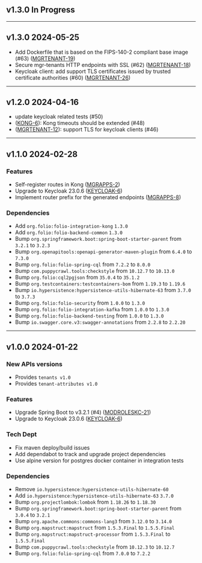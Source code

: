 ## v1.3.0 In Progress

---
## v1.3.0 2024-05-25

* Add Dockerfile that is based on the FIPS-140-2 compliant base image (#63) ([MGRTENANT-19](https://issues.folio.org/browse/MGRTENANT-19))
* Secure mgr-tenants HTTP endpoints with SSL (#62) ([MGRTENANT-18](https://issues.folio.org/browse/MGRTENANT-18))
* Keycloak client: add support TLS certificates issued by trusted certificate authorities (#60) ([MGRTENANT-26](https://issues.folio.org/browse/MGRTENANT-26))
---

## v1.2.0 2024-04-16

* update keycloak related tests (#50)
* ([KONG-6](https://issues.folio.org/browse/KONG-6)): Kong timeouts should be extended (#48)
* ([MGRTENANT-12](https://issues.folio.org/browse/MGRTENANT-12)): support TLS for keycloak clients (#46)

---

## v1.1.0 2024-02-28
### Features
* Self-register routes in Kong ([MGRAPPS-2](https://issues.folio.org/browse/MGRAPPS-2))
* Upgrade to Keycloak 23.0.6 ([KEYCLOAK-6](https://issues.folio.org/browse/KEYCLOAK-6))
* Implement router prefix for the generated endpoints ([MGRAPPS-8](https://issues.folio.org/browse/MGRAPPS-8))

### Dependencies
* Add `org.folio:folio-integration-kong` `1.3.0`
* Add `org.folio:folio-backend-common` `1.3.0`
* Bump `org.springframework.boot:spring-boot-starter-parent` from `3.2.1` to `3.2.3`
* Bump `org.openapitools:openapi-generator-maven-plugin` from `6.4.0` to `7.3.0`
* Bump `org.folio:folio-spring-cql` from `7.2.2` to `8.0.0`
* Bump `com.puppycrawl.tools:checkstyle` from `10.12.7` to `10.13.0`
* Bump `org.folio:cql2pgjson` from `35.0.4` to `35.1.2`
* Bump `org.testcontainers:testcontainers-bom` from `1.19.3` to `1.19.6`
* Bump `io.hypersistence:hypersistence-utils-hibernate-63` from `3.7.0` to `3.7.3`
* Bump `org.folio:folio-security` from `1.0.0` to `1.3.0`
* Bump `org.folio:folio-integration-kafka` from `1.0.0` to `1.3.0`
* Bump `org.folio:folio-backend-testing` from `1.0.0` to `1.3.0`
* Bump `io.swagger.core.v3:swagger-annotations` from `2.2.8` to `2.2.20`

---

## v1.0.0 2024-01-22
### New APIs versions
* Provides `tenants v1.0`
* Provides `tenant-attributes v1.0`

### Features
* Upgrade Spring Boot to v3.2.1 (#4) ([MODROLESKC-21](https://issues.folio.org/browse/MODROLESKC-21))
* Upgrade to Keycloak 23.0.6 ([KEYCLOAK-6](https://issues.folio.org/browse/KEYCLOAK-6))

### Tech Dept
* Fix maven deploy/build issues
* Add dependabot to track and upgrade project dependencies
* Use alpine version for postgres docker container in integration tests

### Dependencies
* Remove `io.hypersistence:hypersistence-utils-hibernate-60`
* Add `io.hypersistence:hypersistence-utils-hibernate-63` `3.7.0`
* Bump `org.projectlombok:lombok` from `1.18.26` to `1.18.30`
* Bump `org.springframework.boot:spring-boot-starter-parent` from `3.0.4` to `3.2.1`
* Bump `org.apache.commons:commons-lang3` from `3.12.0` to `3.14.0`
* Bump `org.mapstruct:mapstruct` from `1.5.3.Final` to `1.5.5.Final`
* Bump `org.mapstruct:mapstruct-processor` from `1.5.3.Final` to `1.5.5.Final`
* Bump `com.puppycrawl.tools:checkstyle` from `10.12.3` to `10.12.7`
* Bump `org.folio:folio-spring-cql` from `7.0.0` to `7.2.2`

